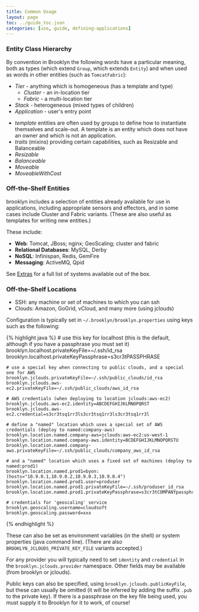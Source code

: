 ```yaml
---
title: Common Usage
layout: page
toc: ../guide_toc.json
categories: [use, guide, defining-applications]
---
```


### Entity Class Hierarchy

By convention in Brooklyn the following words have a particular meaning, both as types (which extend ``Group``, which extends ``Entity``) and when used as words in other entities (such as ``TomcatFabric``):

- *Tier* - anything which is homogeneous (has a template and type)
    - *Cluster* - an in-location tier
    - *Fabric* - a multi-location tier
- *Stack* - heterogeneous (mixed types of children)
- *Application* - user's entry point

<!---
TODO
-->

-	*template* entities are often used by groups to define how to instantiate themselves and scale-out.
  A template is an entity which does not have an owner and which is not an application.
-	*traits* (mixins) providing certain capabilities, such as Resizable and Balanceable
-	*Resizable*
-	*Balanceable*
-	*Moveable*
-	*MoveableWithCost*

### Off-the-Shelf Entities

brooklyn includes a selection of entities already available for use in applications,
including appropriate sensors and effectors, and in some cases include Cluster and Fabric variants.
(These are also useful as templates for writing new entities.)
 
These include:

- **Web**: Tomcat, JBoss; nginx; GeoScaling; cluster and fabric
- **Relational Databases**: MySQL, Derby
- **NoSQL**: Infinispan, Redis, GemFire
- **Messaging**: ActiveMQ, Qpid

See [Extras](../extras/) for a full list of systems available out of the box.


### Off-the-Shelf Locations

- SSH: any machine or set of machines to which you can ssh
- Clouds: Amazon, GoGrid, vCloud, and many more (using jclouds)

Configuration is typically set in `~/.brooklyn/brooklyn.properties` using keys such as the following:

{% highlight java %}
    # use this key for localhost (this is the default, although if you have a passphrase you must set it)
    brooklyn.localhost.privateKeyFile=~/.ssh/id_rsa
    brooklyn.localhost.privateKeyPassphrase=s3cr3tPASSPHRASE
       
    # use a special key when connecting to public clouds, and a special one for AWS
    brooklyn.jclouds.privateKeyFile=~/.ssh/public_clouds/id_rsa
    brooklyn.jclouds.aws-ec2.privateKeyFile=~/.ssh/public_clouds/aws_id_rsa
        
    # AWS credentials (when deploying to location jclouds:aws-ec2)
    brooklyn.jclouds.aws-ec2.identity=ABCDEFGHIJKLMNOPQRST      
    brooklyn.jclouds.aws-ec2.credential=s3cr3tsq1rr3ls3cr3tsq1rr3ls3cr3tsq1rr3l

    # define a "named" location which uses a special set of AWS credentials (deploy to named:company-aws)
    brooklyn.location.named.company-aws=jclouds:aws-ec2:us-west-1
    brooklyn.location.named.company-aws.identity=BCDEFGHIJKLMNOPQRSTU      
    brooklyn.location.named.company-aws.privateKeyFile=~/.ssh/public_clouds/company_aws_id_rsa

    # and a "named" location which uses a fixed set of machines (deploy to named:prod1)
    brooklyn.location.named.prod1=byon:(hosts="10.9.0.1,10.9.0.2,10.9.0.3,10.9.0.4")
    brooklyn.location.named.prod1.user=produser      
    brooklyn.location.named.prod1.privateKeyFile=~/.ssh/produser_id_rsa
    brooklyn.location.named.prod1.privateKeyPassphrase=s3cr3tCOMPANYpassphrase
    
    # credentials for 'geoscaling' service
    brooklyn.geoscaling.username=cloudsoft                      
    brooklyn.geoscaling.password=xxx
{% endhighlight %}

These can also be set as environment variables (in the shell) or system properties (java command line).
(There are also ``BROOKLYN_JCLOUDS_PRIVATE_KEY_FILE`` variants accepted.)

For any provider you will typically need to set ``identity`` and ``credential``
in the ``brooklyn.jclouds.provider`` namespace.
Other fields may be available (from brooklyn or jclouds).

Public keys can also be specified, using ``brooklyn.jclouds.publicKeyFile``, 
but these can usually be omitted 
(it will be inferred by adding the suffix ``.pub`` to the private key).
If there is a passphrase on the key file being used, you must supply it to Brooklyn for it to work, of course!

